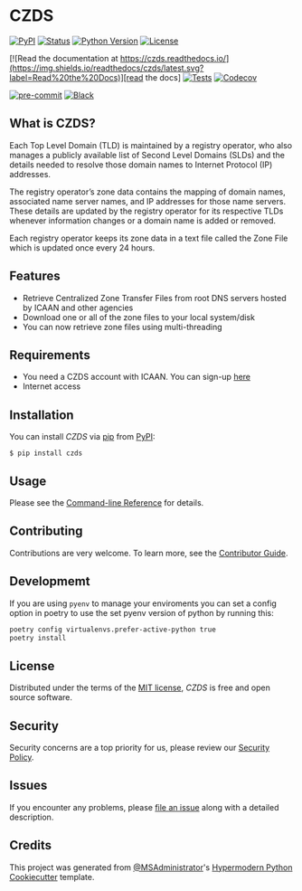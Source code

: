 # CZDS

[![PyPI](https://img.shields.io/pypi/v/czds.svg)][pypi status]
[![Status](https://img.shields.io/pypi/status/czds.svg)][pypi status]
[![Python Version](https://img.shields.io/pypi/pyversions/czds)][pypi status]
[![License](https://img.shields.io/pypi/l/czds)][license]

[![Read the documentation at https://czds.readthedocs.io/](https://img.shields.io/readthedocs/czds/latest.svg?label=Read%20the%20Docs)][read the docs]
[![Tests](https://github.com/MSAdministrator/czds/workflows/Tests/badge.svg)][tests]
[![Codecov](https://codecov.io/gh/MSAdministrator/czds/branch/main/graph/badge.svg)][codecov]

[![pre-commit](https://img.shields.io/badge/pre--commit-enabled-brightgreen?logo=pre-commit&logoColor=white)][pre-commit]
[![Black](https://img.shields.io/badge/code%20style-black-000000.svg)][black]

[pypi status]: https://pypi.org/project/czds/
[read the docs]: https://czds.readthedocs.io/
[tests]: https://github.com/MSAdministrator/czds/actions?workflow=Tests
[codecov]: https://app.codecov.io/gh/MSAdministrator/czds
[pre-commit]: https://github.com/pre-commit/pre-commit
[black]: https://github.com/psf/black

## What is CZDS?

Each Top Level Domain (TLD) is maintained by a registry operator, who also manages a publicly available list of Second Level Domains (SLDs) and the details needed to resolve those domain names to Internet Protocol (IP) addresses.

The registry operator’s zone data contains the mapping of domain names, associated name server names, and IP addresses for those name servers. These details are updated by the registry operator for its respective TLDs whenever information changes or a domain name is added or removed.

Each registry operator keeps its zone data in a text file called the Zone File which is updated once every 24 hours.

## Features

- Retrieve Centralized Zone Transfer Files from root DNS servers hosted by ICAAN and other agencies
- Download one or all of the zone files to your local system/disk
- You can now retrieve zone files using multi-threading

## Requirements

- You need a CZDS account with ICAAN. You can sign-up [here](https://czds.icann.org)
- Internet access

## Installation

You can install _CZDS_ via [pip] from [PyPI]:

```console
$ pip install czds
```

## Usage

Please see the [Command-line Reference] for details.

## Contributing

Contributions are very welcome.
To learn more, see the [Contributor Guide].

## Developmemt

If you are using `pyenv` to manage your enviroments you can set a config option in poetry to use the set pyenv version of python by running this:

```bash
poetry config virtualenvs.prefer-active-python true
poetry install
```
## License

Distributed under the terms of the [MIT license][license],
_CZDS_ is free and open source software.

## Security

Security concerns are a top priority for us, please review our [Security Policy](SECURITY.md).

## Issues

If you encounter any problems,
please [file an issue] along with a detailed description.

## Credits

This project was generated from [@MSAdministrator]'s [Hypermodern Python Cookiecutter] template.

[@MSAdministrator]: https://github.com/MSAdministrator
[pypi]: https://pypi.org/
[hypermodern python cookiecutter]: https://github.com/cjolowicz/cookiecutter-hypermodern-python
[file an issue]: https://github.com/MSAdministrator/czds/issues
[pip]: https://pip.pypa.io/

<!-- github-only -->

[license]: https://github.com/MSAdministrator/czds/blob/main/LICENSE
[contributor guide]: https://github.com/MSAdministrator/czds/blob/main/CONTRIBUTING.md
[command-line reference]: https://czds.readthedocs.io/en/latest/usage.html
